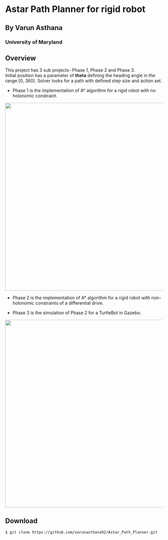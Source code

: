 # Astar Path Planner for rigid robot

## By Varun Asthana

### University of Maryland

## Overview

This project has 3 sub projects- Phase 1, Phase 2 and Phase 3.  
Initial position has a parameter of __theta__ defining the heading angle in the range [0, 360). Solver looks for a path with defined step size and action set.

* Phase 1 is the implementation of A* algorithm for a rigid robot with no holonomic constraint.

<p align="center">
	<img src="https://github.com/varunasthana92/Astar_Path_Planner/blob/master/Phase_1/sample%20outputs/output_rigid.gif" width="600">
</p>

* Phase 2 is the implementation of A* algorithm for a rigid robot with non-holonomic constraints of a differential drive.

* Phase 3 is the simulation of Phase 2 for a TurtleBot in Gazebo.
<p align="center">
	<img src="https://github.com/varunasthana92/Astar_Path_Planner/blob/master/Phase_1/sample%20outputs/demo1_speed8x.gif" width="600">
</p>

## Download
```
$ git clone https://github.com/varunasthana92/Astar_Path_Planner.git
```